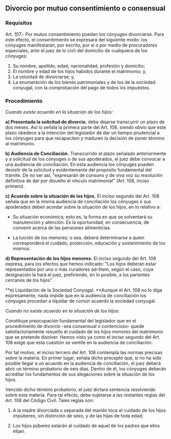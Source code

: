 ## Divorcio por mutuo consentimiento o consensual
### Requisitos
Art. 107.- Por mutuo consentimiento pueden los cónyuges divorciarse. Para este efecto, el consentimiento se expresará del siguiente modo: los cónyuges manifestarán, por escrito, por sí o por medio de procuradores especiales, ante el juez de lo civil del domicilio de cualquiera de los cónyuges:

1. Su nombre, apellido, edad, nacionalidad, profesión y domicilio;
2. El nombre y edad de los hijos habidos durante el matrimonio; y,
3. La voluntad de divorciarse; y,
4. La enumeración de los bienes patrimoniales y de los de la sociedad conyugal, con la comprobación del pago de todos los impuestos.


### Procedimiento
*Cuando existe acuerdo en la situación de los hijos:*

**a) Presentada la solicitud de divorcio**, debe dejarse transcurrir un plazo de dos meses. Así lo señala la primera parte del Art. 108, siendo obvio que este plazo obedece a la intención del legislador de dar un tiempo prudencial a los cónyuges para que recapaciten y maduren la decisión de poner término al matrimonio.

**b) Audiencia de Conciliación.** Transcurrido el plazo señalado anteriormente y a solicitud de los cónyuges o de sus apoderados, el juez debe convocar a una audiencia de conciliación. En esta audiencia los cónyuges pueden desistir de la solicitud y evidentemente del propósito fundamental del trámite. De no ser así, "expresarán de consuno y de viva voz su resolución definitiva de dar por disuelto el vínculo matrimonial" (Art. 108, inciso primero).

**c) Acuerdo sobre la situación de los hijos.** El inciso segundo del Art. 108 señala que en la misma audiencia de conciliación los cónyuges o sus apoderados deben acordar sobre la situación de los hijos, en lo relativo a:

- Su situación económica; esto es, la forma en que se solventará su manutención y atención. Es la oportunidad, en consecuencia, de convenir acerca de las pensiones alimenticias.

- La tuición de los menores; o sea, deberá determinarse a quien corresponderá el cuidado, protección, educación y sostenimiento de los mismos.

**d) Representación de los hijos menores.** El inciso segundo del Art. 108 expresa, para los efectos que hemos indicado: “Los hijos deberán estar representados por uno o más curadores ad-litem, según el caso, cuya designación la hará el juez, prefiriendo, en lo posible, a los parientes cercanos de los hijos”.

**e) Liquidación de la Sociedad Conyugal. **Aunque el Art. 108 no lo diga expresamente, nada impide que en la audiencia de conciliación los cónyuges procedan a liquidar de común acuerdo la sociedad conyugal.

*Cuando no existe acuerdo en la situación de los hijos:*

Constituye preocupación fundamental del legislador que en el procedimiento de divorcio -sea consensual o contencioso- quede satisfactoriamente resuelto el cuidado de los hijos menores del matrimonio que se pretende disolver. Hemos visto ya como el inciso segundo del Art. 108 exige que esta cuestión se ventile en la audiencia de  conciliación.

Por tal motivo, el inciso tercero del Art. 108 contempla las normas precisas sobre la materia. En primer lugar, señala dicho precepto que, si no ha sido posible llegar a un acuerdo en la audiencia de conciliación, el juez deberá abrir un término probatorio de seis días. Dentro de él, los cónyuges deberán acreditar los fundamentos de sus alegaciones sobre la situación de los hijos.

Vencido dicho término probatorio, el juez dictará sentencia resolviendo sobre esta materia. Para tal efecto, debe sujetarse a las restantes reglas del Art. 108 del Código Civil. 
Tales reglas son:

1. A la madre divorciada o separada del marido toca el cuidado de los hijos impúberes, sin distinción de sexo, y de las hijas de toda edad;

2. Los hijos púberes estarán al cuidado de aquel de los padres que ellos elijan.



